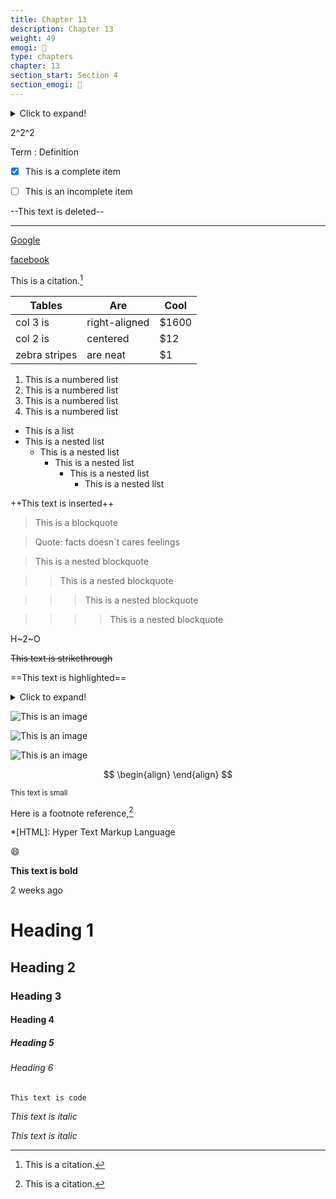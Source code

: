 ```yaml
---
title: Chapter 13
description: Chapter 13
weight: 49
emogi: 🤢
type: chapters
chapter: 13
section_start: Section 4
section_emogi: 🤥
---
```



<details>
<summary>Click to expand!</summary>
</details>


2^2^2


Term
: Definition


- [x] This is a complete item
- [ ] This is an incomplete item


--This text is deleted--


---


[Google](https://www.google.com)

[facebook](https://www.facebook.com "This is a title")


This is a citation.[^1]
[^1]: This is a citation.


| Tables | Are | Cool |
| --- | --- | --- |
| col 3 is | right-aligned | $1600 |
| col 2 is | centered | $12 |
| zebra stripes | are neat | $1 |


1. This is a numbered list
2. This is a numbered list
3. This is a numbered list
4. This is a numbered list
- This is a list
- This is a nested list
	- This is a nested list
		- This is a nested list
			- This is a nested list
				- This is a nested list


++This text is inserted++


> This is a blockquote

> Quote: facts doesn`t cares feelings 

> This is a nested blockquote

>> This is a nested blockquote

>>> This is a nested blockquote

>>>> This is a nested blockquote


H~2~O


~~This text is strikethrough~~


==This text is highlighted==


<details>
<summary>Click to expand!</summary>
</details>


![This is an image](https://www.google.com/images/branding/googlelogo/1x/googlelogo_color_272x92dp.png)

![This is an image](https://images.pexels.com/photos/14980905/pexels-photo-14980905.jpeg "This is a title")

![This is an image](https://images.pexels.com/photos/1612351/pexels-photo-1612351.jpeg)


$$
\begin{align}
\end{align}
$$


<sub>This text is small</sub>


Here is a footnote reference,[^1]
[^1]: And here is the footnote.


*[HTML]: Hyper Text Markup Language


:smile:


**This text is bold**


<time datetime="2013-04-06T12:32+00:00">2 weeks ago</time>


# Heading 1 
## Heading 2 
### Heading 3 
#### Heading 4 
##### Heading 5 
###### Heading 6 


`This text is code`


*This text is italic*

_This text is italic_
